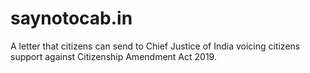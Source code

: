 # saynotocab.in

A letter that citizens can send to Chief Justice of India voicing citizens support against Citizenship Amendment Act 2019. 
